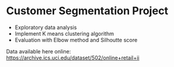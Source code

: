 # Customer Segmentation Project
- Exploratory data analysis
- Implement K means clustering algorithm
- Evaluation with Elbow method and Silhoutte score

Data available here online: https://archive.ics.uci.edu/dataset/502/online+retail+ii

